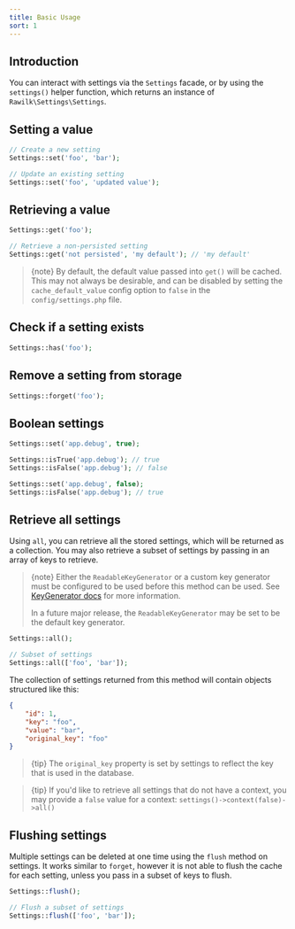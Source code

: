 ```yaml
---
title: Basic Usage
sort: 1
---
```


## Introduction

You can interact with settings via the `Settings` facade, or by using the `settings()` helper function, which returns an instance of `Rawilk\Settings\Settings`.

## Setting a value

```php
// Create a new setting
Settings::set('foo', 'bar');

// Update an existing setting
Settings::set('foo', 'updated value');
```

## Retrieving a value

```php
Settings::get('foo');

// Retrieve a non-persisted setting
Settings::get('not persisted', 'my default'); // 'my default'
```

> {note} By default, the default value passed into `get()` will be cached. This may not always be desirable, and can be
> disabled by setting the `cache_default_value` config option to `false` in the `config/settings.php` file.

## Check if a setting exists

```php
Settings::has('foo');
```

## Remove a setting from storage

```php
Settings::forget('foo');
```

## Boolean settings

```php
Settings::set('app.debug', true);

Settings::isTrue('app.debug'); // true
Settings::isFalse('app.debug'); // false

Settings::set('app.debug', false);
Settings::isFalse('app.debug'); // true
```

## Retrieve all settings

Using `all`, you can retrieve all the stored settings, which will be returned as a collection. You may also retrieve a subset of settings
by passing in an array of keys to retrieve.

> {note} Either the `ReadableKeyGenerator` or a custom key generator must be configured to be used before this method can be used.
> See [KeyGenerator docs](/docs/laravel-settings/{version}/advanced-usage/custom-generators#user-content-keygenerator) for more information.
> 
> In a future major release, the `ReadableKeyGenerator` may be set to be the default key generator.

```php
Settings::all();

// Subset of settings
Settings::all(['foo', 'bar']);
```

The collection of settings returned from this method will contain objects structured like this:

```json
{
    "id": 1,
    "key": "foo",
    "value": "bar",
    "original_key": "foo"
}
```

> {tip} The `original_key` property is set by settings to reflect the key that is used in the database.

> {tip} If you'd like to retrieve all settings that do not have a context, you may provide a `false` value for a context: `settings()->context(false)->all()`

## Flushing settings

Multiple settings can be deleted at one time using the `flush` method on settings. It works similar to `forget`, however
it is not able to flush the cache for each setting, unless you pass in a subset of keys to flush.

```php
Settings::flush();

// Flush a subset of settings
Settings::flush(['foo', 'bar']);
```
